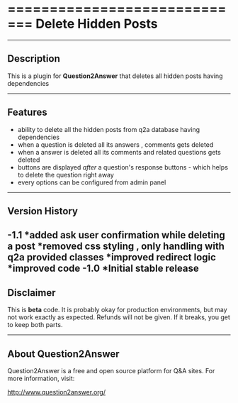 =============================
Delete Hidden Posts
=============================
-----------
Description
-----------
This is a plugin for **Question2Answer** that deletes all hidden posts having dependencies 

--------
Features
--------
- ability to delete all the hidden posts from q2a database having dependencies 
- when a question is deleted all its answers , comments gets deleted 
- when a answer is deleted all its comments and related questions gets deleted 
- buttons are displayed *after* a question's response buttons - which helps to delete the question right away 
- every options can be configured from admin panel 

-----------
Version History
-----------
-1.1
    *added ask user confirmation while deleting a post
    *removed css styling , only handling with q2a provided classes 
    *improved redirect logic 
    *improved code 
-1.0
    *Initial stable release 
----------
Disclaimer
----------
This is **beta** code.  It is probably okay for production environments, but may not work exactly as expected.  Refunds will not be given.  If it breaks, you get to keep both parts.

---------
About Question2Answer
---------
Question2Answer is a free and open source platform for Q&A sites. For more information, visit:

http://www.question2answer.org/

